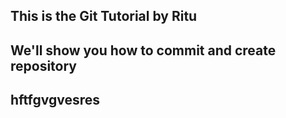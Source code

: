 ## This is the Git Tutorial by Ritu
## We'll show you how to commit and create repository
## hftfgvgvesres